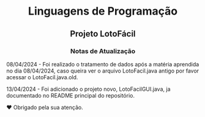 <h1 align="center">Linguagens de Programação</h1>
<h2 align="center">Projeto LotoFácil</h2>
<p>
<h3 align="center">Notas de Atualização</h3>
<p>
<p>08/04/2024 - Foi realizado o tratamento de dados após a matéria aprendida no dia 08/04/2024, caso queira ver o arquivo LotoFacil.java antigo por favor acessar o LotoFacil.java.old.</p>
<p></p>
<p>13/04/2024 - Foi adicionado o projeto novo, LotoFacilGUI.java, ja documentado no README principal do repositório.</p>

❤️ Obrigado pela sua atenção.



